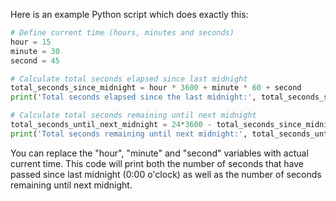 Here is an example Python script which does exactly this:

```python
# Define current time (hours, minutes and seconds)
hour = 15
minute = 30
second = 45

# Calculate total seconds elapsed since last midnight
total_seconds_since_midnight = hour * 3600 + minute * 60 + second
print('Total seconds elapsed since the last midnight:', total_seconds_since_midnight)

# Calculate total seconds remaining until next midnight
total_seconds_until_next_midnight = 24*3600 - total_seconds_since_midnight
print('Total seconds remaining until next midnight:', total_seconds_until_next_midnight)
```
You can replace the "hour", "minute" and "second" variables with actual current time. This code will print both the number of seconds that have passed since last midnight (0:00 o'clock) as well as the number of seconds remaining until next midnight.
